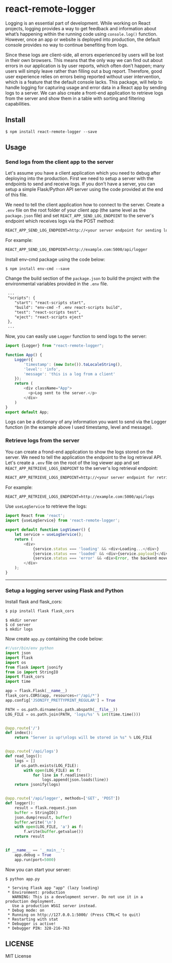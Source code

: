 # react-remote-logger
Logging is an essential part of development. While working on React projects, logging provides a way to get feedback and information about what’s happening within the running code using `console.log()` function. However, once an app or website is deployed into production, the default console provides no way to continue benefiting from logs.

Since these logs are client-side, all errors experienced by users will be lost in their own browsers. This means that the only way we can find out about errors in our application is by user reports, which often don’t happen; many users will simply leave rather than filling out a bug report. Therefore, good user experience relies on errors being reported without user intervention, which is a feature that the default console lacks. This package, will help to handle logging for capturing usage and error data in a React app by sending logs to a server. We can also create a front-end application to retrieve logs from the server and show them in a table with sorting and filtering capabilities. 
## Install

```
$ npm install react-remote-logger --save
```

## Usage

### Send logs from the client app to the server
Let's assume you have a client application which you need to debug after deploying into the production. 
First we need to setup a server with the endpoints to send and receive logs. If you don't have a server, you can setup a simple Flask/Python API server using the code provided at the end of this file.

We need to tell the client application how to connect to the server. Create a `.env` file on the root folder of your client app (the same level as the `package.json` file) and set `REACT_APP_SEND_LOG_ENDPOINT` to the server's endpoint which receives logs via the POST method:

```txt
REACT_APP_SEND_LOG_ENDPOINT=http://<your server endpoint for sending logs>
```

For example:
```txt
REACT_APP_SEND_LOG_ENDPOINT=http://example.com:5000/api/logger
```

Install env-cmd package using the code below:
```
$ npm install env-cmd --save
```
Change the build section of the `package.json` to build the project with the environmental variables provided in the `.env` file.
```txt
 ...
 "scripts": {
    "start": "react-scripts start",
    "build": "env-cmd -f .env react-scripts build",
    "test": "react-scripts test",
    "eject": "react-scripts eject"
 },
 ...
```


Now, you can easily use `Logger` function to send logs to the server:

```js
import {Logger} from "react-remote-logger";

function App() {
    Logger({
        'timestamp': (new Date()).toLocaleString(),
        'level': 'info',
        'message': 'this is a log from a client'
    });
    return (
        <div className="App">
          <p>Log sent to the server.</p>
        </div>
    )
}
export default App;
```
Logs can be a dictionary of any information you want to send via the Logger function (in the example above I used timestamp, level and message).



### Retrieve logs from the server

You can create a frond-end application to show the logs stored on the server. We need to tell the application the endpoint to the log retrieval API. Let's create a `.env` file on the root of the log viewer app and set `REACT_APP_RETRIEVE_LOGS_ENDPOINT` to the server's log retrieval endpoint:

```txt
REACT_APP_RETRIEVE_LOGS_ENDPOINT=http://<your server endpoint for retrieving logs>
```
For example:

```txt
REACT_APP_RETRIEVE_LOGS_ENDPOINT=http://example.com:5000/api/logs
```

Use `useLogService` to retrieve the logs:

```js
import React from 'react';
import {useLogService} from 'react-remote-logger';

export default function LogViewer() {
    let service = useLogService();
    return (
        <div>
            {service.status === 'loading' && <div>Loading...</div>}
            {service.status === 'loaded' && <div>{service.payload}</div>} // you can create a table to show the logs
            {service.status === 'error' && <div>Error, the backend moved to the dark side.</div>}
        </div>
    );
}
```

***
### Setup a logging server using Flask and Python
Install flask and flask_cors:
```bash
$ pip install flask flask_cors
```
```$xslt
$ mkdir server
$ cd server
$ mkdir logs
```

Now create `app.py` containing the code below:
```python
#!/usr/bin/env python
import json
import flask
import os
from flask import jsonify
from io import StringIO
import flask_cors
import time

app = flask.Flask(__name__)
flask_cors.CORS(app, resources=r'/api/*')
app.config['JSONIFY_PRETTYPRINT_REGULAR'] = True

PATH = os.path.dirname(os.path.abspath(__file__))
LOG_FILE = os.path.join(PATH, 'logs/%s' % int(time.time()))


@app.route('/')
def index():
    return "Server is up!\nlogs will be stored in %s" % LOG_FILE


@app.route('/api/logs')
def read_logs():
    logs = []
    if os.path.exists(LOG_FILE):
        with open(LOG_FILE) as f:
            for line in f.readlines():
                logs.append(json.loads(line))
    return jsonify(logs)


@app.route('/api/logger', methods=['GET', 'POST'])
def logger():
    result = flask.request.json
    buffer = StringIO()
    json.dump(result, buffer)
    buffer.write('\n')
    with open(LOG_FILE, 'a') as f:
        f.write(buffer.getvalue())
    return result


if __name__ == '__main__':
    app.debug = True
    app.run(port=5000)
```
Now you can start your server:

```$xslt
$ python app.py 

 * Serving Flask app "app" (lazy loading)
 * Environment: production
   WARNING: This is a development server. Do not use it in a production deployment.
   Use a production WSGI server instead.
 * Debug mode: on
 * Running on http://127.0.0.1:5000/ (Press CTRL+C to quit)
 * Restarting with stat
 * Debugger is active!
 * Debugger PIN: 328-216-763

```

## LICENSE

MIT License

